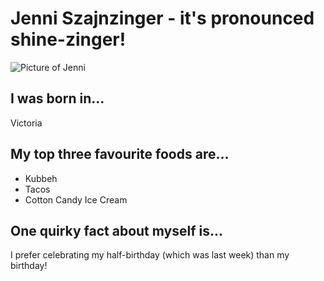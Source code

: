 # Jenni Szajnzinger - it's pronounced shine-zinger!
![Picture of Jenni](https://imgur.com/a/0RX6wUn)

## I was born in...
Victoria

## My top three favourite foods are...
* Kubbeh
* Tacos
* Cotton Candy Ice Cream

## One quirky fact about myself is...
I prefer celebrating my half-birthday (which was last week) than my birthday!

